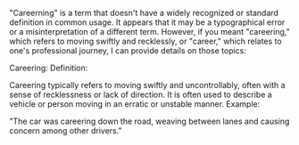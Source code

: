 "Careerning" is a term that doesn't have a widely recognized or standard definition in common usage. It appears that it may be a typographical error or a misinterpretation of a different term. However, if you meant "careering," which refers to moving swiftly and recklessly, or "career," which relates to one's professional journey, I can provide details on those topics:

Careering:
Definition:

Careering typically refers to moving swiftly and uncontrollably, often with a sense of recklessness or lack of direction. It is often used to describe a vehicle or person moving in an erratic or unstable manner.
Example:

"The car was careering down the road, weaving between lanes and causing concern among other drivers."
